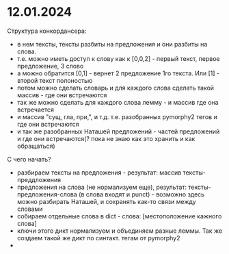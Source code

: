 # 12.01.2024

Структура конкордансера:
- в нем тексты, тексты разбиты на предложения и они разбиты на слова.
- т.е. можно иметь доступ к слову как к [0,0,2] - первый текст, первое предложение, 3 слово
- а можно обратится [0,1] - вернет 2 предложение 1го текста. Или [1] - второй текст полоностью
- потом можно сделать словарь и для каждого слова сделать такой массив - где они встречаются
- так же можно сделать для каждого слова лемму - и массив где она встречается
- и массив "сущ, гла, при,", и т.д. т.е. разобранных pymorphy2 тегов и где они встречаются
- и так же разобранных Наташей предложений - частей предложений и где они встречаются(? пока не знаю как это хранить и как обращаться)

С чего начать?
- разбираем тексты на предложения - результат: массив тексты-преддложения
- предложения на слова (не нормализуем еще), результат: тексты-предложения-слова (в слова входят и punct) - возможно здесь можно разбирать Наташей, и сохранять как-то связи между словами
- собираем отдельные слова в dict - слова: [местоположение кажного слова]
- ключи этого дикт нормализуем и объединяем разные леммы. Так же создаем такой же дикт по синтакт. тегам от pymorphy2
- 

